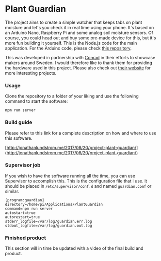 # Plant Guardian

The project aims to create a simple watcher that keeps tabs on plant moisture and let's you check it in real time using your phone. It's based on an Arduino Nano, Raspberry Pi and some analog soil moisture sensors. Of course, you could head out and buy some pre-made device for this, but it's more fun building it yourself. This is the Node.js code for the main application. For the Arduino code, please check [this repository](https://github.com/jonathanlundstrom/plant-guardian-nano).

This was developed in partnership with [Conrad](https://www.conrad.se/) in their efforts to showcase makers around Sweden. I would therefore like to thank them for providing the hardware used in this project. Please also check out [their website](http://tekkie.se/) for more interesting projects.

### Usage
Clone the repository to a folder of your liking and use the following command to start the software:

    npm run server
    
### Build guide
Please refer to this link for a complete description on how and where to use this software.

[http://jonathanlundstrom.me/2017/08/20/project-plant-guardian/](http://jonathanlundstrom.me/2017/08/20/project-plant-guardian/)

### Supervisor job
If you wish to have the software running all the time, you can use Supervisor to accomplish this. This is the configuration file that I use. It should be placed in `/etc/supervisor/conf.d` and named `guardian.conf` or similar.

    [program:guardian]
    directory=/home/pi/Applications/PlantGuardian
    command=npm run server
    autostart=true
    autorestart=true
    stderr_logfile=/var/log/guardian.err.log
    stdout_logfile=/var/log/guardian.out.log

### Finished product
This section will in time be updated with a video of the final build and product.